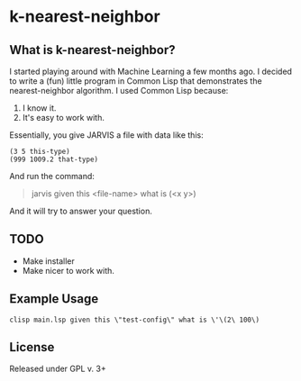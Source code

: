 # k-nearest-neighbor

## What is k-nearest-neighbor?

I started playing around with Machine Learning a few months ago. I decided to write a (fun) little program in Common Lisp that demonstrates the nearest-neighbor algorithm. I used Common Lisp because:

1. I know it.
2. It's easy to work with.

Essentially, you give JARVIS a file with data like this:
~~~~
(3 5 this-type)
(999 1009.2 that-type)
~~~~
And run the command:
> jarvis given this \<file-name\> what is (\<x y\>)

And it will try to answer your question.

## TODO
   * Make installer
   * Make nicer to work with.

## Example Usage
~~~~
clisp main.lsp given this \"test-config\" what is \'\(2\ 100\)
~~~~

## License 
Released under GPL v. 3+
